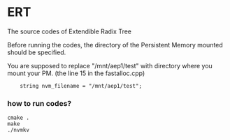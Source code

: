 # ERT

The source codes of Extendible Radix Tree

Before running the codes, the directory of the Persistent Memory mounted should be specified.

You are supposed to replace "/mnt/aep1/test" with directory where you mount your PM. (the line 15 in the fastalloc.cpp)

```
    string nvm_filename = "/mnt/aep1/test";
```


### how to run codes?

```
cmake .
make
./nvmkv
```
